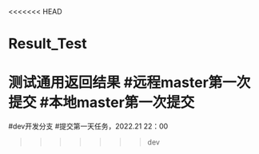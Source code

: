 <<<<<<< HEAD
# Result_Test
测试通用返回结果
#远程master第一次提交
#本地master第一次提交
=======
#dev开发分支
#提交第一天任务，2022.21 22：00
>>>>>>> dev

